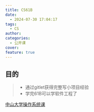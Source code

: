 ```yaml
---
title: CS61B
date:
  - 2024-07-30 17:04:17
tags:
  - CS
author: 
categories:
  - 公开课
cover: 
feature: true
---
```


## 目的

> + 通过gitlet获得完整写小项目经验
> + 学完61B可以学软件工程了

[中山大学操作系统课](https://www.bilibili.com/video/BV1iy421q74x/?spm_id_from=333.788&vd_source=efe668b996e12f1b2eb34533e2022c70)



